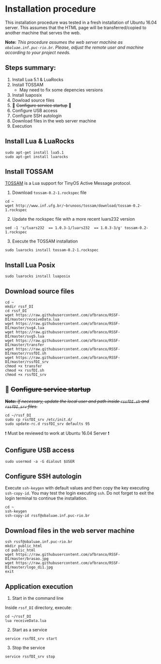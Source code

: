 # Installation procedure
This installation procedure was tested in a fresh installation of Ubuntu 16.04 server. 
This assumes that the HTML page will be transferred/copied to another machine that serves the web.

**Note:** *This procedure assumes the web server machine as `obaluae.inf.puc-rio.br`. 
Please, adjust the remote user and machine according to your project needs.*

## Steps summary:
1. Install Lua 5.1 & LuaRocks
2. Install TOSSAM
   - May need to fix some depencies versions
3. Install luaposix
4. Dowload source files
5.  :no_entry_sign: ~~Configure service startup~~  :no_entry_sign:
6. Configure USB access
7. Configure SSH autologin
8. Download files in the web server machine
9. Execution

## Install Lua & LuaRocks
```
sudo apt-get install lua5.1
sudo apt-get install luarocks 
```

## Install TOSSAM
[TOSSAM](http://www.inf.ufg.br/~brunoos/tossam/) is a Lua support for TinyOS Active Message protocol.

1. Download `tossam-0.2-1.rockspec` file
```
cd ~
wget http://www.inf.ufg.br/~brunoos/tossam/download/tossam-0.2-1.rockspec
```

2. Update the rockspec file with a more recent luars232 version
```
sed -1 's/luars232  == 1.0.3-1/luars232  == 1.0.3-3/g' tossam-0.2-1.rockspec
```

3. Execute the TOSSAM installation
```
sudo luarocks install tossam-0.2-1.rockspec
```

## Install Lua Posix
```
sudo luarocks install luaposix
```

## Download source files
```
cd ~
mkdir rssf_DI
cd rssf_DI
wget https://raw.githubusercontent.com/afbranco/RSSF-DI/master/receiveData.lua
wget https://raw.githubusercontent.com/afbranco/RSSF-DI/master/svg4.lua
wget https://raw.githubusercontent.com/afbranco/RSSF-DI/master/svg5.lua
wget https://raw.githubusercontent.com/afbranco/RSSF-DI/master/transfer
wget https://raw.githubusercontent.com/afbranco/RSSF-DI/master/rssfDI.sh
wget https://raw.githubusercontent.com/afbranco/RSSF-DI/master/rssfDI_srv
chmod +x transfer
chmod +x rssfDI.sh
chmod +x rssfDI_srv
```

##  :no_entry_sign: ~~Configure service startup~~

~~**Note:** *If necessary, update the local user and path inside `rssfDI.sh` and `rssfDI_srv` files.*~~
```
cd ~/rssf_DI
sudo cp rssfDI_srv /etc/init.d/
sudo update-rc.d rssfDI_srv defaults 95
```
 :heavy_exclamation_mark: Must be reviewed to work at Ubuntu 16.04 Server  :heavy_exclamation_mark:

## Configure USB access
```
sudo usermod -a -G dialout $USER
```

## Configure SSH autologin
Execute `ssh-keygen` with default values and then copy the key executing `ssh-copy-id`.
You may test the login executing `ssh`. Do not forget to exit the login terminal to continue the installation.
```
cd ~
ssh-keygen
ssh-copy-id rssf@obaluae.inf.puc-rio.br
```

## Download files in the web server machine
```
ssh rssf@obaluae.inf.puc-rio.br
mkdir public_html
cd public_html
wget https://raw.githubusercontent.com/afbranco/RSSF-DI/master/brasao.jpg
wget https://raw.githubusercontent.com/afbranco/RSSF-DI/master/logo_di1.jpg
exit
```

## Application execution

1. Start in the command line

Inside `rssf_DI` directory, execute:
```
cd ~/rssf_DI
lua receiveData.lua
```

2. Start as a service
```
service rssfDI_srv start
```

3. Stop the service
```
service rssfDI_srv stop
```
